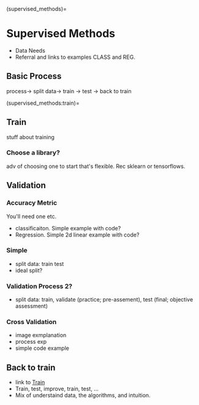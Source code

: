 (supervised_methods)=
# Supervised Methods

- Data Needs
- Referral and links to examples CLASS and REG.

## Basic Process

process-> split data-> train -> test -> back to train

(supervised_methods:train)=
## Train

stuff about training

### Choose a library?

adv of choosing one to start that's flexible. Rec sklearn or tensorflows.

## Validation

### Accuracy Metric

You'll need one etc. 
- classificaiton. Simple example with code?
- Regression. Simple 2d linear example with code?

### Simple

- split data: train test
- ideal split? 

### Validation Process 2?

- split data: train, validate (practice; pre-assement), test (final; objective assessment)

### Cross Validation

- image exmplanation
- process exp
- simple code example

## Back to train

- link to [Train](supervised_methods:train)
- Train, test, improve, train, test, ...
- Mix of understaind data, the algorithms, and intuition. 